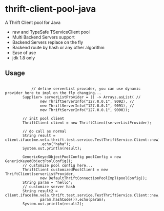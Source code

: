 thrift-client-pool-java
=======================

A Thrift Client pool for Java

* raw and TypeSafe TServiceClient pool
* Multi Backend Servers support
* Backend Servers replace on the fly
* Backend route by hash or any other algorithm
* Ease of use
* jdk 1.8 only

## Usage

<pre><code>
            // define serverList provider, you can use dynamic provider here to impl on the fly changing...
        Supplier<List<ThriftServerInfo>> serverListProvider = () -> Arrays.asList( //
                new ThriftServerInfo("127.0.0.1", 9092), //
                new ThriftServerInfo("127.0.0.1", 9091), //
                new ThriftServerInfo("127.0.0.1", 9090));

        // init pool client
        ThriftClient client = new ThriftClient(serverListProvider);

        // do call as normal
        String result = client.iface(me.vela.thrift.test.service.TestThriftService.Client::new)
                .echo("haha");
        System.out.println(result);

        GenericKeyedObjectPoolConfig poolConfig = new GenericKeyedObjectPoolConfig();
        // customize pool config here...
        ThriftClient customizedPoolClient = new ThriftClient(serverListProvider,
                new DefaultThriftConnectionPoolImpl(poolConfig));
        String param = "hello";
        // customize server hash
        String result2 = client.iface(me.vela.thrift.test.service.TestThriftService.Client::new,
                param.hashCode()).echo(param);
        System.out.println(result2);
    
</pre></code>